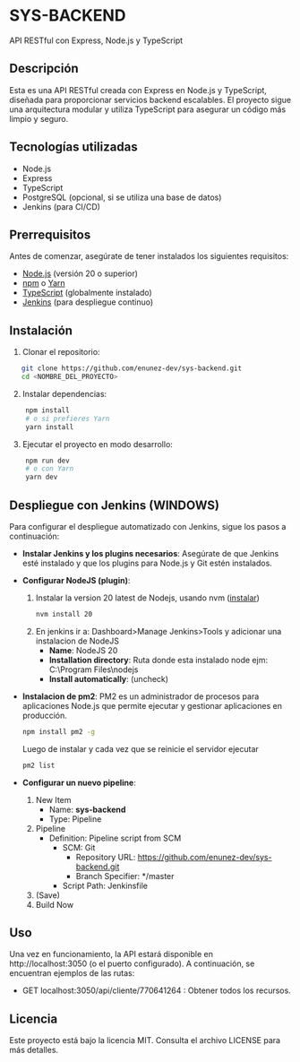 # SYS-BACKEND
API RESTful con Express, Node.js y TypeScript
## Descripción

Esta es una API RESTful creada con Express en Node.js y TypeScript, diseñada para proporcionar servicios backend escalables. El proyecto sigue una arquitectura modular y utiliza TypeScript para asegurar un código más limpio y seguro.

## Tecnologías utilizadas

- Node.js
- Express
- TypeScript
- PostgreSQL (opcional, si se utiliza una base de datos)
- Jenkins (para CI/CD)

## Prerrequisitos

Antes de comenzar, asegúrate de tener instalados los siguientes requisitos:

- [Node.js](https://nodejs.org/) (versión 20 o superior)
- [npm](https://www.npmjs.com/) o [Yarn](https://yarnpkg.com/)
- [TypeScript](https://www.typescriptlang.org/) (globalmente instalado)
- [Jenkins](https://www.jenkins.io/) (para despliegue continuo)

## Instalación
1. Clonar el repositorio:
```bash
   git clone https://github.com/enunez-dev/sys-backend.git
   cd <NOMBRE_DEL_PROYECTO>
```
2. Instalar dependencias:
```bash
    npm install
    # o si prefieres Yarn
    yarn install
```
3. Ejecutar el proyecto en modo desarrollo:
```bash
    npm run dev
    # o con Yarn
    yarn dev
```
## Despliegue con Jenkins (WINDOWS)
Para configurar el despliegue automatizado con Jenkins, sigue los pasos a continuación:

- **Instalar Jenkins y los plugins necesarios**: Asegúrate de que Jenkins esté instalado y que los plugins para Node.js y Git estén instalados.
- **Configurar NodeJS (plugin)**:
    1. Instalar la version 20 latest de Nodejs, usando nvm ([instalar](https://github.com/coreybutler/nvm-windows/releases/download/1.1.12/nvm-setup.exe))
        ```bash
        nvm install 20
        ```
    2. En jenkins ir a: Dashboard>Manage Jenkins>Tools y adicionar una instalacion de NodeJS
        - **Name**: NodeJS 20
        - **Installation directory**: Ruta donde esta instalado node ejm: C:\Program Files\nodejs
        - **Install automatically**: (uncheck)
- **Instalacion de pm2**: PM2  es un administrador de procesos para aplicaciones Node.js que permite ejecutar y gestionar aplicaciones en producción.

    ```bash
    npm install pm2 -g
    ```
    Luego de instalar y cada vez que se reinicie el servidor ejecutar
    ```bash
    pm2 list
    ```

- **Configurar un nuevo pipeline**:
    1. New Item
        - Name: **sys-backend**
        - Type: Pipeline
    2. Pipeline
        - Definition: Pipeline script from SCM
            - SCM: Git
                - Repository URL: https://github.com/enunez-dev/sys-backend.git
                - Branch Specifier: */master
            - Script Path: Jenkinsfile
    3. (Save)
    4. Build Now

## Uso
Una vez en funcionamiento, la API estará disponible en http://localhost:3050 (o el puerto configurado). A continuación, se encuentran ejemplos de las rutas:

- GET localhost:3050/api/cliente/770641264 : Obtener todos los recursos.

## Licencia
Este proyecto está bajo la licencia MIT. Consulta el archivo LICENSE para más detalles.